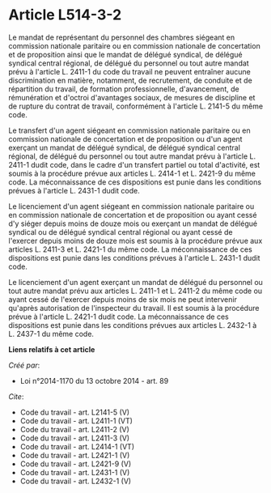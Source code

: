 # Article L514-3-2

Le mandat de représentant du personnel des chambres siégeant en commission nationale paritaire ou en commission nationale de
concertation et de proposition ainsi que le mandat de délégué syndical, de délégué syndical central régional, de délégué du
personnel ou tout autre mandat prévu à l'article L. 2411-1 du code du travail ne peuvent entraîner aucune discrimination en
matière, notamment, de recrutement, de conduite et de répartition du travail, de formation professionnelle, d'avancement, de
rémunération et d'octroi d'avantages sociaux, de mesures de discipline et de rupture du contrat de travail, conformément à
l'article L. 2141-5 du même code. 

Le transfert d'un agent siégeant en commission nationale paritaire ou en commission nationale de concertation et de
proposition ou d'un agent exerçant un mandat de délégué syndical, de délégué syndical central régional, de délégué du
personnel ou tout autre mandat prévu à l'article L. 2411-1 dudit code, dans le cadre d'un transfert partiel ou total
d'activité, est soumis à la procédure prévue aux articles L. 2414-1 et L. 2421-9 du même code. La méconnaissance de ces
dispositions est punie dans les conditions prévues à l'article L. 2431-1 dudit code. 

Le licenciement d'un agent siégeant en commission nationale paritaire ou en commission nationale de concertation et de
proposition ou ayant cessé d'y siéger depuis moins de douze mois ou exerçant un mandat de délégué syndical ou de délégué
syndical central régional ou ayant cessé de l'exercer depuis moins de douze mois est soumis à la procédure prévue aux
articles L. 2411-3 et L. 2421-1 du même code. La méconnaissance de ces dispositions est punie dans les conditions prévues à
l'article L. 2431-1 dudit code. 

Le licenciement d'un agent exerçant un mandat de délégué du personnel ou tout autre mandat prévu aux articles L. 2411-1 et L.
2411-2 du même code ou ayant cessé de l'exercer depuis moins de six mois ne peut intervenir qu'après autorisation de
l'inspecteur du travail. Il est soumis à la procédure prévue à l'article L. 2421-1 dudit code. La méconnaissance de ces
dispositions est punie dans les conditions prévues aux articles L. 2432-1 à L. 2437-1 du même code.

**Liens relatifs à cet article**

_Créé par_:

  - Loi n°2014-1170 du 13 octobre 2014 - art. 89

_Cite_:

  - Code du travail - art. L2141-5 (V)
  - Code du travail - art. L2411-1 (VT)
  - Code du travail - art. L2411-2 (V)
  - Code du travail - art. L2411-3 (V)
  - Code du travail - art. L2414-1 (VT)
  - Code du travail - art. L2421-1 (V)
  - Code du travail - art. L2421-9 (V)
  - Code du travail - art. L2431-1 (V)
  - Code du travail - art. L2432-1 (V)

